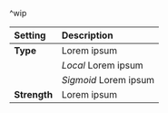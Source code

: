 ^wip

| Setting      | Description           |
| :----------- | :-------------------- |
| **Type**     | Lorem ipsum           |
|              | *Local* Lorem ipsum   |
|              | *Sigmoid* Lorem ipsum |
| **Strength** | Lorem ipsum           |
